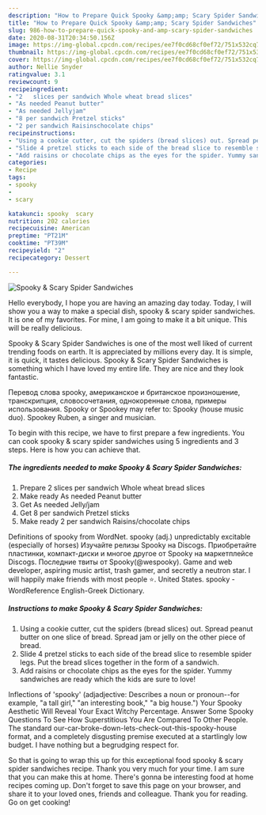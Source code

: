 ```yaml
---
description: "How to Prepare Quick Spooky &amp;amp; Scary Spider Sandwiches"
title: "How to Prepare Quick Spooky &amp;amp; Scary Spider Sandwiches"
slug: 986-how-to-prepare-quick-spooky-and-amp-scary-spider-sandwiches
date: 2020-08-31T20:34:50.156Z
image: https://img-global.cpcdn.com/recipes/ee7f0cd68cf0ef72/751x532cq70/spooky-scary-spider-sandwiches-recipe-main-photo.jpg
thumbnail: https://img-global.cpcdn.com/recipes/ee7f0cd68cf0ef72/751x532cq70/spooky-scary-spider-sandwiches-recipe-main-photo.jpg
cover: https://img-global.cpcdn.com/recipes/ee7f0cd68cf0ef72/751x532cq70/spooky-scary-spider-sandwiches-recipe-main-photo.jpg
author: Nellie Snyder
ratingvalue: 3.1
reviewcount: 9
recipeingredient:
- "2   slices per sandwich Whole wheat bread slices"
- "As needed Peanut butter"
- "As needed Jellyjam"
- "8 per sandwich Pretzel sticks"
- "2 per sandwich Raisinschocolate chips"
recipeinstructions:
- "Using a cookie cutter, cut the spiders (bread slices) out. Spread peanut butter on one slice of bread. Spread jam or jelly on the other piece of bread."
- "Slide 4 pretzel sticks to each side of the bread slice to resemble spider legs. Put the bread slices together in the form of a sandwich."
- "Add raisins or chocolate chips as the eyes for the spider. Yummy sandwiches are ready which the kids are sure to love!"
categories:
- Recipe
tags:
- spooky
- 
- scary

katakunci: spooky  scary 
nutrition: 202 calories
recipecuisine: American
preptime: "PT21M"
cooktime: "PT39M"
recipeyield: "2"
recipecategory: Dessert

---
```



![Spooky &amp; Scary Spider Sandwiches](https://img-global.cpcdn.com/recipes/ee7f0cd68cf0ef72/751x532cq70/spooky-scary-spider-sandwiches-recipe-main-photo.jpg)

Hello everybody, I hope you are having an amazing day today. Today, I will show you a way to make a special dish, spooky &amp; scary spider sandwiches. It is one of my favorites. For mine, I am going to make it a bit unique. This will be really delicious.

Spooky &amp; Scary Spider Sandwiches is one of the most well liked of current trending foods on earth. It is appreciated by millions every day. It is simple, it is quick, it tastes delicious. Spooky &amp; Scary Spider Sandwiches is something which I have loved my entire life. They are nice and they look fantastic.

Перевод слова spooky, американское и британское произношение, транскрипция, словосочетания, однокоренные слова, примеры использования. Spooky or Spookey may refer to: Spooky (house music duo). Spookey Ruben, a singer and musician.


To begin with this recipe, we have to first prepare a few ingredients. You can cook spooky &amp; scary spider sandwiches using 5 ingredients and 3 steps. Here is how you can achieve that.

<!--inarticleads1-->

##### The ingredients needed to make Spooky &amp; Scary Spider Sandwiches:

1. Prepare 2   slices per sandwich Whole wheat bread slices
1. Make ready As needed Peanut butter
1. Get As needed Jelly/jam
1. Get 8 per sandwich Pretzel sticks
1. Make ready 2 per sandwich Raisins/chocolate chips


Definitions of spooky from WordNet. spooky (adj.) unpredictably excitable (especially of horses) Изучайте релизы Spooky на Discogs. Приобретайте пластинки, компакт-диски и многое другое от Spooky на маркетплейсе Discogs. Последние твиты от Spooky(@wespooky). Game and web developer, aspiring music artist, trash gamer, and secretly a neutron star. I will happily make friends with most people ⭐. United States. spooky - WordReference English-Greek Dictionary. 

<!--inarticleads2-->

##### Instructions to make Spooky &amp; Scary Spider Sandwiches:

1. Using a cookie cutter, cut the spiders (bread slices) out. Spread peanut butter on one slice of bread. Spread jam or jelly on the other piece of bread.
1. Slide 4 pretzel sticks to each side of the bread slice to resemble spider legs. Put the bread slices together in the form of a sandwich.
1. Add raisins or chocolate chips as the eyes for the spider. Yummy sandwiches are ready which the kids are sure to love!


Inflections of &#39;spooky&#39; (adjadjective: Describes a noun or pronoun--for example, &#34;a tall girl,&#34; &#34;an interesting book,&#34; &#34;a big house.&#34;) Your Spooky Aesthetic Will Reveal Your Exact Witchy Percentage. Answer Some Spooky Questions To See How Superstitious You Are Compared To Other People. The standard our-car-broke-down-lets-check-out-this-spooky-house format, and a completely disgusting premise executed at a startlingly low budget. I have nothing but a begrudging respect for. 

So that is going to wrap this up for this exceptional food spooky &amp; scary spider sandwiches recipe. Thank you very much for your time. I am sure that you can make this at home. There's gonna be interesting food at home recipes coming up. Don't forget to save this page on your browser, and share it to your loved ones, friends and colleague. Thank you for reading. Go on get cooking!
